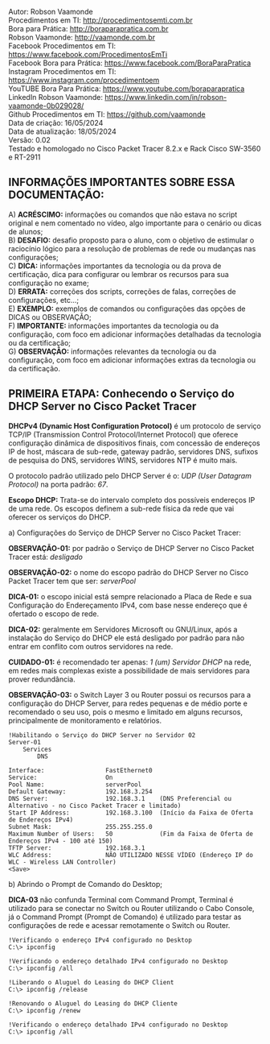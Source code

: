 Autor: Robson Vaamonde<br>
Procedimentos em TI: http://procedimentosemti.com.br<br>
Bora para Prática: http://boraparapratica.com.br<br>
Robson Vaamonde: http://vaamonde.com.br<br>
Facebook Procedimentos em TI: https://www.facebook.com/ProcedimentosEmTi<br>
Facebook Bora para Prática: https://www.facebook.com/BoraParaPratica<br>
Instagram Procedimentos em TI: https://www.instagram.com/procedimentoem<br>
YouTUBE Bora Para Prática: https://www.youtube.com/boraparapratica<br>
LinkedIn Robson Vaamonde: https://www.linkedin.com/in/robson-vaamonde-0b029028/<br>
Github Procedimentos em TI: https://github.com/vaamonde<br>
Data de criação: 16/05/2024<br>
Data de atualização: 18/05/2024<br>
Versão: 0.02<br>
Testado e homologado no Cisco Packet Tracer 8.2.x e Rack Cisco SW-3560 e RT-2911

## INFORMAÇÕES IMPORTANTES SOBRE ESSA DOCUMENTAÇÃO:

A) **ACRÉSCIMO:** informações ou comandos que não estava no script original e nem comentado no vídeo, algo importante para o cenário ou dicas de alunos;<br>
B) **DESAFIO:** desafio proposto para o aluno, com o objetivo de estimular o raciocínio lógico para a resolução de problemas de rede ou mudanças nas configurações;<br>
C) **DICA:** informações importantes da tecnologia ou da prova de certificação, dica para configurar ou lembrar os recursos para sua configuração no exame;<br>
D) **ERRATA:** correções dos scripts, correções de falas, correções de configurações, etc...;<br>
E) **EXEMPLO:** exemplos de comandos ou configurações das opções de DICAS ou OBSERVAÇÃO;<br>
F) **IMPORTANTE:** informações importantes da tecnologia ou da configuração, com foco em adicionar informações detalhadas da tecnologia ou da certificação;<br>
G) **OBSERVAÇÃO:** informações relevantes da tecnologia ou da configuração, com foco em adicionar informações extras da tecnologia ou da certificação.

## PRIMEIRA ETAPA: Conhecendo o Serviço do DHCP Server no Cisco Packet Tracer

**DHCPv4 (Dynamic Host Configuration Protocol)** é um protocolo de serviço TCP/IP (Transmission Control Protocol/Internet Protocol) que oferece configuração dinâmica de dispositivos finais, com concessão de endereços IP de host, máscara de sub-rede, gateway padrão, servidores DNS, sufixos de pesquisa do DNS, servidores WINS, servidores NTP é muito mais.

O protocolo padrão utilizado pelo DHCP Server é o: *UDP (User Datagram Protocol)* na porta padrão: *67*.

**Escopo DHCP:** Trata-se do intervalo completo dos possíveis endereços IP de uma rede. Os escopos definem a sub-rede  física da rede que vai oferecer os serviços do DHCP.

a) Configurações do Serviço de DHCP Server no Cisco Packet Tracer:

**OBSERVAÇÃO-01:** por padrão o Serviço de DHCP Server no Cisco Packet Tracer está: *desligado*

**OBSERVAÇÃO-02:** o nome do escopo padrão do DHCP Server no Cisco Packet Tracer tem que ser: *serverPool*

**DICA-01:** o escopo inicial está sempre relacionado a Placa de Rede e sua Configuração do Endereçamento IPv4, com base nesse endereço que é ofertado o escopo de rede.

**DICA-02:** geralmente em Servidores Microsoft ou GNU/Linux, após a instalação do Serviço do DHCP ele está desligado por padrão para não entrar em conflito com outros servidores na rede.

**CUIDADO-01:** é recomendado ter apenas: *1 (um) Servidor DHCP* na rede, em redes mais complexas existe a possibilidade de mais servidores para prover redundância.

**OBSERVAÇÃO-03:** o Switch Layer 3 ou Router possui os recursos para a configuração do DHCP Server, para redes pequenas e de médio porte e recomendado o seu uso, pois o mesmo e limitado em alguns recursos, principalmente de monitoramento e relatórios.

	!Habilitando o Serviço do DHCP Server no Servidor 02
	Server-01
		Services
			DNS

	Interface:                 FastEthernet0
	Service:                   On
	Pool Name:                 serverPool
	Default Gateway:           192.168.3.254
	DNS Server:                192.168.3.1    (DNS Preferencial ou Alternativo - no Cisco Packet Tracer e limitado)
	Start IP Address:          192.168.3.100  (Início da Faixa de Oferta de Endereços IPv4)
	Subnet Mask:               255.255.255.0
	Maximum Number of Users:   50             (Fim da Faixa de Oferta de Endereços IPv4 - 100 até 150)
	TFTP Server:               192.168.3.1
	WLC Address:               NÃO UTILIZADO NESSE VÍDEO (Endereço IP do WLC - Wireless LAN Controller)
	<Save>

b) Abrindo o Prompt de Comando do Desktop;

**DICA-03** não confunda Terminal com Command Prompt, Terminal é utilizado para se conectar no Switch ou Router utilizando o Cabo Console, já o Command Prompt (Prompt de Comando) é utilizado para testar as configurações de rede e acessar remotamente o Switch ou Router.

	!Verificando o endereço IPv4 configurado no Desktop
	C:\> ipconfig

	!Verificando o endereço detalhado IPv4 configurado no Desktop
	C:\> ipconfig /all

	!Liberando o Aluguel do Leasing do DHCP Client
	C:\> ipconfig /release

	!Renovando o Aluguel do Leasing do DHCP Cliente
	C:\> ipconfig /renew

	!Verificando o endereço detalhado IPv4 configurado no Desktop
	C:\> ipconfig /all